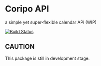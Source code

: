 # Coripo API
a simple yet super-flexible calendar API (WIP)

[![Build Status](https://travis-ci.org/coripo/coripo-api.svg?branch=master)](https://travis-ci.org/coripo/coripo-api)

## CAUTION
This package is still in development stage.